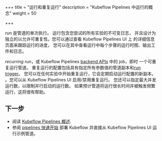 +++
title = "运行和重复运行"
description = "Kubeflow Pipelines 中运行的概念"
weight = 50
                    
+++

*run* 是管道的单次执行。 运行包含您尝试的所有实验的不可变日志，
并且设计为独立的以允许可重复性。您可以通过查看 Kubeflow Pipelines UI 上
的详细信息页面来跟踪运行的进度，
您可以在其中查看运行中每个步骤的运行时图、输出工件和日志。

<a id=recurring-run></a>
*recurring run*，或 Kubeflow Pipelines [backend APIs](https://github.com/kubeflow/pipelines/tree/06e4dc660498ce10793d566ca50b8d0425b39981/backend/api/go_http_client/job_client) 中的 job，即时
一个可重复运行管道。 重复运行的配置包括具有指定所有参数值的管道副本和[run trigger](/docs/components/pipelines/concepts/run-trigger/)。
您可以在任何实验中开始重复运行，它会定期启动运行配置的新副本。
。您可以从 Kubeflow Pipelines UI 启用/禁用重复运行。
您还可以指定最大并发运行数，以限制并行启动的运行数。
如果预计管道将运行很长时间并被触发频繁运行，这将很有帮助。

## 下一步

* 阅读 [Kubeflow Pipelines 概述](/docs/components/pipelines/introduction/).
* 参阅 [pipelines 快速开始](/docs/components/pipelines/overview/quickstart/)
  部署 Kubeflow 并直接从 Kubeflow Pipelines UI 运行示例管道。
